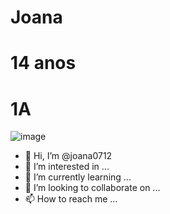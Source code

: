 #                           Joana
#                          14 anos
#                            1A
![image](https://user-images.githubusercontent.com/110929043/184941550-d539931e-ecff-4696-8fd0-93fbaacf5c28.png)







- 👋 Hi, I’m @joana0712
- 👀 I’m interested in ...
- 🌱 I’m currently learning ...
- 💞️ I’m looking to collaborate on ...
- 📫 How to reach me ...

<!---
joana0712/joana0712 is a ✨ special ✨ repository because its `README.md` (this file) appears on your GitHub profile.
You can click the Preview link to take a look at your changes.
--->
